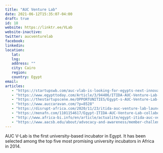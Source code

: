 ```yaml
---
title: "AUC Venture Lab"
date: 2021-06-12T15:35:07-04:00
draft: true
id: 18
website: https://linktr.ee/VLab
website-inactive: 
twitter: aucventurelab
facebook: 
linkedin: 
location: 
   lat: 
   lng: 
   address: ""
   city: Cairo
   region: 
   country: Egypt
email: 
articles:
   - "https://startupswb.com/auc-vlab-is-looking-for-egypts-next-innovators-for-their-startup-accelerator-program.html"
   - "https://www.egypttoday.com/Article/3/94406/ITIDA-AUC-Venture-Lab-Kick-Off-Startup-Launchpad-to-Enrich"
   - "https://thestartupscene.me/OPPORTUNITIES/Egypt-s-AUC-Venture-Lab-ITIDA-Are-Now-Accepting-Application-for-New-Joint-Program"
   - "https://www.auccaravan.com/?p=8528"
   - "https://disrupt-africa.com/2020/11/23/itida-auc-venture-lab-launch-startup-launchpad-to-boost-egyptian-ecosystem/"
   - "https://menafn.com/1101154617/Egypt-ITIDA-AUC-Venture-Lab-collaborate-on-Startup-Launchpad"
   - "http://www.africa-bi.info/en/article/actualite/egypt-itida-auc-venture-lab-kick-off-startup-launchpad-to-enrich-egyptian-entrepreneurship-ecosystem"
   - "https://www.aacsb.edu/about/advocacy-and-awareness/member-challenges/innovations-that-inspire/2020/the-american-university-in-cairo"
---
```

AUC V-Lab is the first university-based incubator in Egypt. It has been selected among the top five most promising university incubators in Africa in 2014.
